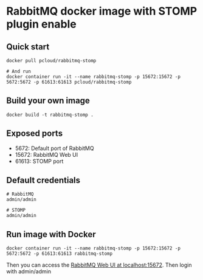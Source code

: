 # RabbitMQ docker image with STOMP plugin enable

## Quick start
```
docker pull pcloud/rabbitmq-stomp

# And run
docker container run -it --name rabbitmq-stomp -p 15672:15672 -p 5672:5672 -p 61613:61613 pcloud/rabbitmq-stomp
```

## Build your own image
```
docker build -t rabbitmq-stomp .
```

## Exposed ports
* 5672: Default port of RabbitMQ
* 15672: RabbitMQ Web UI
* 61613: STOMP port

## Default credentials
```
# RabbitMQ
admin/admin

# STOMP
admin/admin
```

## Run image with Docker
```
docker container run -it --name rabbitmq-stomp -p 15672:15672 -p 5672:5672 -p 61613:61613 rabbitmq-stomp
```
Then you can access the [RabbitMQ Web UI at localhost:15672](http://localhost:15672). Then login with admin/admin

